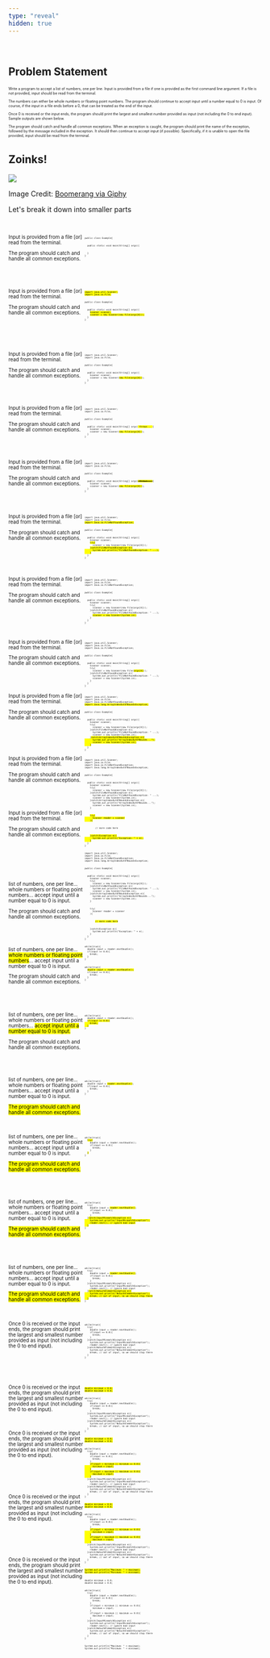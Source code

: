 ```yaml
---
type: "reveal"
hidden: true
---
```

<br>
<section>
	<h2>Problem Statement</h2>
</section>
<section>
	<p style="font-size: 0.5em">Write a program to accept a list of numbers, one per line. Input is provided from a file if one is provided as the first command line argument. If a file is not provided, input should be read from the terminal.</p>
	<p style="font-size: 0.5em">The numbers can either be whole numbers or floating point numbers. The program should continue to accept input until a number equal to 0 is input. Of course, if the input in a file ends before a 0, that can be treated as the end of the input.</p>
	<p style="font-size: 0.5em">Once 0  is received or the input ends, the program should print the largest and smallest number provided as input (not including the 0 to end input). Sample outputs are shown below.</p>
	<p style="font-size: 0.5em">The program should catch and handle all common exceptions. When an exception is caught, the program should print the name of the exception, followed by the message included in the exception. It should then continue to accept input (if possible). Specifically, if it is unable to open the file provided, input should be read from the terminal.</p>
</section>
<section>
  <h2>Zoinks!</h2>
	<img class="stretch plain" src="/cc210/images/zoinks.gif">
  <p class="imagecredit">Image Credit: <a href="https://giphy.com/gifs/5hdg7p9NE7VlLWaeRK">Boomerang via Giphy</a></p>
	<p>Let's break it down into smaller parts</p>
</section>
<br>
<section>
  <div style="float: right; width: 70%">
    <pre class="stretch" style="font-size: .37em"><code class="java">public class Example{
<br>
  public static void main(String[] args){
<br>
  }
}
</code></pre>
  </div>
  <div style="width: 30%">
    <p style="font-size: .7em">Input is provided from a file [or] read from the terminal.</p>
    <p style="font-size: .7em">The program should catch and handle all common exceptions.</p>
  </div>
</section>
<br>
<br>
<section>
  <div style="float: right; width: 70%">
    <pre class="stretch" style="font-size: .37em"><code class="java"><mark>import java.util.Scanner;
import java.io.File;</mark>
<br>
public class Example{
<br>
  public static void main(String[] args){
    <mark>Scanner scanner;</mark>
    <mark>scanner = new Scanner(new File(args[0]));</mark>
  }
}
</code></pre>
  </div>
  <div style="width: 30%">
    <p style="font-size: .7em">Input is provided from a file [or] read from the terminal.</p>
    <p style="font-size: .7em">The program should catch and handle all common exceptions.</p>
  </div>
</section>
<br>
<br>
<br>
<section>
  <div style="float: right; width: 70%">
    <pre class="stretch" style="font-size: .37em"><code class="java">import java.util.Scanner;
import java.io.File;
<br>
public class Example{
<br>
  public static void main(String[] args){
    Scanner scanner;
    scanner = new Scanner(<mark>new File(args[0])</mark>);
  }
}
</code></pre>
  </div>
  <div style="width: 30%">
    <p style="font-size: .7em">Input is provided from a file [or] read from the terminal.</p>
    <p style="font-size: .7em">The program should catch and handle all common exceptions.</p>
  </div>
</section>
<br>
<br>
<section>
  <div style="float: right; width: 70%">
    <pre class="stretch" style="font-size: .37em"><code class="java">import java.util.Scanner;
import java.io.File;
<br>
public class Example{
<br>
  public static void main(String[] args)<mark> throws... </mark>{
    Scanner scanner;
    scanner = new Scanner(<mark>new File(args[0])</mark>);
  }
}
</code></pre>
  </div>
  <div style="width: 30%">
    <p style="font-size: .7em">Input is provided from a file [or] read from the terminal.</p>
    <p style="font-size: .7em">The program should catch and handle all common exceptions.</p>
  </div>
</section>
<br>
<br>
<section>
  <div style="float: right; width: 70%">
    <pre class="stretch" style="font-size: .37em"><code class="java">import java.util.Scanner;
import java.io.File;
<br>
public class Example{
<br>
  public static void main(String[] args)<mark><s> throws... </s></mark>{
    Scanner scanner;
    scanner = new Scanner(<mark>new File(args[0])</mark>);
  }
}
</code></pre>
  </div>
  <div style="width: 30%">
    <p style="font-size: .7em">Input is provided from a file [or] read from the terminal.</p>
    <p style="font-size: .7em">The program should catch and handle all common exceptions.</p>
  </div>
</section>
<br>
<br>
<section>
  <div style="float: right; width: 70%">
    <pre class="stretch" style="font-size: .37em"><code class="java">import java.util.Scanner;
import java.io.File;
<mark>import Java.io.FileNotFoundException;</mark>
<br>
public class Example{
<br>
  public static void main(String[] args){
    Scanner scanner;
    <mark>try{</mark>
      scanner = new Scanner(new File(args[0]));
    <mark>}catch(FileNotFoundException e){
      System.out.println("FileNotFoundException: " ...);
    }</mark>
  }
}
</code></pre>
  </div>
  <div style="width: 30%">
    <p style="font-size: .7em">Input is provided from a file [or] read from the terminal.</p>
    <p style="font-size: .7em">The program should catch and handle all common exceptions.</p>
  </div>
</section>
<br>
<br>
<br>
<section>
  <div style="float: right; width: 70%">
    <pre class="stretch" style="font-size: .37em"><code class="java">import java.util.Scanner;
import java.io.File;
import Java.io.FileNotFoundException;
<br>
public class Example{
<br>
  public static void main(String[] args){
    Scanner scanner;
    try{
      scanner = new Scanner(new File(args[0]));
    }catch(FileNotFoundException e){
      System.out.println("FileNotFoundException: " ...);
      <mark>scanner = new Scanner(System.in);</mark>
    }
  }
}
</code></pre>
  </div>
  <div style="width: 30%">
    <p style="font-size: .7em">Input is provided from a file [or] read from the terminal.</p>
    <p style="font-size: .7em">The program should catch and handle all common exceptions.</p>
  </div>
</section>
<br>
<br>
<br>
<section>
  <div style="float: right; width: 70%">
    <pre class="stretch" style="font-size: .37em"><code class="java">import java.util.Scanner;
import java.io.File;
import Java.io.FileNotFoundException;
<br>
public class Example{
<br>
  public static void main(String[] args){
    Scanner scanner;
    try{
      scanner = new Scanner(new File(<mark>args[0]</mark>));
    }catch(FileNotFoundException e){
      System.out.println("FileNotFoundException: " ...);
      scanner = new Scanner(System.in);
    }
  }
}
</code></pre>
  </div>
  <div style="width: 30%">
    <p style="font-size: .7em">Input is provided from a file [or] read from the terminal.</p>
    <p style="font-size: .7em">The program should catch and handle all common exceptions.</p>
  </div>
</section>
<br>
<br>
<section>
  <div style="float: right; width: 70%">
    <pre class="stretch" style="font-size: .37em"><code class="java">import java.util.Scanner;
import java.io.File;
import Java.io.FileNotFoundException;
<mark>import Java.lang.ArrayIndexOutOfBoundsException;</mark>
<br>
public class Example{
<br>
  public static void main(String[] args){
    Scanner scanner;
    try{
      scanner = new Scanner(new File(args[0]));
    }catch(FileNotFoundException e){
      System.out.println("FileNotFoundException: " ...);
      scanner = new Scanner(System.in);
    }<mark>catch(ArrayIndexOutOfBoundsException e){
      System.out.println("ArrayIndexOutOfBounds...");
      scanner = new Scanner(System.in);
    }</mark>
  }
}
</code></pre>
  </div>
  <div style="width: 30%">
    <p style="font-size: .7em">Input is provided from a file [or] read from the terminal.</p>
    <p style="font-size: .7em">The program should catch and handle all common exceptions.</p>
  </div>
</section>
<br>
<br>
<br>
<section>
  <div style="float: right; width: 70%">
    <pre class="stretch" style="font-size: .37em"><code class="java">import java.util.Scanner;
import java.io.File;
import Java.io.FileNotFoundException;
import Java.lang.ArrayIndexOutOfBoundsException;
<br>
public class Example{
<br>
  public static void main(String[] args){
    Scanner scanner;
    try{
      scanner = new Scanner(new File(args[0]));
    }catch(FileNotFoundException e){
      System.out.println("FileNotFoundException: " ...);
      scanner = new Scanner(System.in);
    }catch(ArrayIndexOutOfBoundsException e){
      System.out.println("ArrayIndexOutOfBounds...");
      scanner = new Scanner(System.in);
    }
<br>
    <mark>try(
      Scanner reader = scanner
    ){</mark>
<br>
        // more code here
<br>
    <mark>}catch(Exception e){
      System.out.println("Exception: " + e);
    }</mark>
  }
}
</code></pre>
  </div>
  <div style="width: 30%">
    <p style="font-size: .7em">Input is provided from a file [or] read from the terminal.</p>
    <p style="font-size: .7em">The program should catch and handle all common exceptions.</p>
  </div>
</section>
<br>
<br>
<section>
  <div style="float: right; width: 70%">
    <pre class="stretch" style="font-size: .37em"><code class="java">import java.util.Scanner;
import java.io.File;
import Java.io.FileNotFoundException;
import Java.lang.ArrayIndexOutOfBoundsException;
<br>
public class Example{
<br>
  public static void main(String[] args){
    Scanner scanner;
    try{
      scanner = new Scanner(new File(args[0]));
    }catch(FileNotFoundException e){
      System.out.println("FileNotFoundException: " ...);
      scanner = new Scanner(System.in);
    }catch(ArrayIndexOutOfBoundsException e){
      System.out.println("ArrayIndexOutOfBounds...");
      scanner = new Scanner(System.in);
    }
<br>
    try(
      Scanner reader = scanner
    ){
<br>
        <mark>// more code here</mark>
<br>
    }catch(Exception e){
      System.out.println("Exception: " + e);
    }
  }
}
</code></pre>
  </div>
  <div style="width: 30%">
    <p style="font-size: .7em">Input is provided from a file [or] read from the terminal.</p>
    <p style="font-size: .7em">The program should catch and handle all common exceptions.</p>
  </div>
</section>
<br>
<br>
<br>
<br>
<section>
  <div style="float: right; width: 70%">
    <pre class="stretch" style="font-size: .37em"><code class="java">while(true){
  double input = reader.nextDouble();
  if(input == 0.0){
    break;
  }
}
</code></pre>
  </div>
  <div style="width: 30%">
    <p style="font-size: .7em">list of numbers, one per line... whole numbers or floating point numbers... accept input until a number equal to 0 is input.</p>
    <p style="font-size: .7em">The program should catch and handle all common exceptions.</p>
  </div>
</section>
<br>
<br>
<section>
  <div style="float: right; width: 70%">
    <pre class="stretch" style="font-size: .37em"><code class="java">while(true){
  <mark>double input = reader.nextDouble();</mark>
  if(input == 0.0){
    break;
  }
}
</code></pre>
  </div>
  <div style="width: 30%">
    <p style="font-size: .7em">list of numbers, one per line... <mark>whole numbers or floating point numbers</mark>... accept input until a number equal to 0 is input.</p>
    <p style="font-size: .7em">The program should catch and handle all common exceptions.</p>
  </div>
</section>
<br>
<br>
<section>
  <div style="float: right; width: 70%">
    <pre class="stretch" style="font-size: .37em"><code class="java">while(true){
  double input = reader.nextDouble();
  <mark>if(input == 0.0){
    break;
  }</mark>
}
</code></pre>
  </div>
  <div style="width: 30%">
    <p style="font-size: .7em">list of numbers, one per line... whole numbers or floating point numbers... <mark>accept input until a number equal to 0 is input.</mark></p>
    <p style="font-size: .7em">The program should catch and handle all common exceptions.</p>
  </div>
</section>
<br>
<br>
<section>
  <div style="float: right; width: 70%">
    <pre class="stretch" style="font-size: .37em"><code class="java">while(true){
  double input = <mark>reader.nextDouble()</mark>;
  if(input == 0.0){
    break;
  }
}
</code></pre>
  </div>
  <div style="width: 30%">
    <p style="font-size: .7em">list of numbers, one per line... whole numbers or floating point numbers... accept input until a number equal to 0 is input.</p>
    <p style="font-size: .7em"><mark>The program should catch and handle all common exceptions.</mark></p>
  </div>
</section>
<br>
<section>
  <div style="float: right; width: 70%">
    <pre class="stretch" style="font-size: .37em"><code class="java">while(true){
  <mark>try{</mark>
    double input = reader.nextDouble();
    if(input == 0.0){
      break;
    }
  <mark>}</mark>
}
</code></pre>
  </div>
  <div style="width: 30%">
    <p style="font-size: .7em">list of numbers, one per line... whole numbers or floating point numbers... accept input until a number equal to 0 is input.</p>
    <p style="font-size: .7em"><mark>The program should catch and handle all common exceptions.</mark></p>
  </div>
</section>
<br>
<br>
<section>
  <div style="float: right; width: 70%">
    <pre class="stretch" style="font-size: .37em"><code class="java">while(true){
  try{
    double input = <mark>reader.nextDouble()</mark>;
    if(input == 0.0){
      break;
    }
  }<mark>catch(InputMismatchException e){
    System.out.println("InputMismatchException");
    reader.next(); // ignore bad input
  }</mark>
}
</code></pre>
  </div>
  <div style="width: 30%">
    <p style="font-size: .7em">list of numbers, one per line... whole numbers or floating point numbers... accept input until a number equal to 0 is input.</p>
    <p style="font-size: .7em"><mark>The program should catch and handle all common exceptions.</mark></p>
  </div>
</section>
<br>
<br>
<section>
  <div style="float: right; width: 70%">
    <pre class="stretch" style="font-size: .37em"><code class="java">while(true){
  try{
    double input = <mark>reader.nextDouble()</mark>;
    if(input == 0.0){
      break;
    }
  }catch(InputMismatchException e){
    System.out.println("InputMismatchException");
    reader.next(); // ignore bad input
  }<mark>catch(NoSuchElementException e){
    System.out.println("NoSuchElementException");
    break; // out of input, so we should stop there
  }</mark>
}
</code></pre>
  </div>
  <div style="width: 30%">
    <p style="font-size: .7em">list of numbers, one per line... whole numbers or floating point numbers... accept input until a number equal to 0 is input.</p>
    <p style="font-size: .7em"><mark>The program should catch and handle all common exceptions.</mark></p>
  </div>
</section>
<br>
<section>
  <div style="float: right; width: 70%">
    <pre class="stretch" style="font-size: .37em"><code class="java">while(true){
  try{
    double input = reader.nextDouble();
    if(input == 0.0){
      break;
    }
  }catch(InputMismatchException e){
    System.out.println("InputMismatchException");
    reader.next(); // ignore bad input
  }catch(NoSuchElementException e){
    System.out.println("NoSuchElementException");
    break; // out of input, so we should stop there
  }
}
</code></pre>
  </div>
  <div style="width: 30%">
    <p style="font-size: .7em">Once 0 is received or the input ends, the program should print the largest and smallest number provided as input (not including the 0 to end input).</p>
  </div>
</section>
<br>
<br>
<br>
<section>
  <div style="float: right; width: 70%">
    <pre class="stretch" style="font-size: .37em"><code class="java"><mark>double minimum = 0.0;
double maximum = 0.0;</mark>
<br>
while(true){
  try{
    double input = reader.nextDouble();
    if(input == 0.0){
      break;
    }
  }catch(InputMismatchException e){
    System.out.println("InputMismatchException");
    reader.next(); // ignore bad input
  }catch(NoSuchElementException e){
    System.out.println("NoSuchElementException");
    break; // out of input, so we should stop there
  }
}
</code></pre>
  </div>
  <div style="width: 30%">
    <p style="font-size: .7em">Once 0 is received or the input ends, the program should print the largest and smallest number provided as input (not including the 0 to end input).</p>
  </div>
</section>
<br>
<section>
  <div style="float: right; width: 70%">
    <pre class="stretch" style="font-size: .37em"><code class="java"><mark>double minimum = 0.0;
double maximum = 0.0;</mark>
<br>
while(true){
  try{
    double input = reader.nextDouble();
    if(input == 0.0){
      break;
    }
    <mark>if(input &lt; minimum || minimum == 0.0){
      minimum = input;
    }
    if(input > maximum || maximum == 0.0){
      maximum = input;
    }</mark>
  }catch(InputMismatchException e){
    System.out.println("InputMismatchException");
    reader.next(); // ignore bad input
  }catch(NoSuchElementException e){
    System.out.println("NoSuchElementException");
    break; // out of input, so we should stop there
  }
}
</code></pre>
  </div>
  <div style="width: 30%">
    <p style="font-size: .7em">Once 0 is received or the input ends, the program should print the largest and smallest number provided as input (not including the 0 to end input).</p>
  </div>
</section>
<br>
<br>
<br>
<section>
  <div style="float: right; width: 70%">
    <pre class="stretch" style="font-size: .37em"><code class="java"><mark>double minimum = 0.0;
double maximum = 0.0;</mark>
<br>
while(true){
  try{
    double input = reader.nextDouble();
    if(input == 0.0){
      break;
    }
    <mark>if(input &lt; minimum || minimum == 0.0){
      minimum = input;
    }
    if(input > maximum || maximum == 0.0){
      maximum = input;
    }</mark>
  }catch(InputMismatchException e){
    System.out.println("InputMismatchException");
    reader.next(); // ignore bad input
  }catch(NoSuchElementException e){
    System.out.println("NoSuchElementException");
    break; // out of input, so we should stop there
  }
}
<br>
<mark>System.out.println("Maximum: " + maximum);
System.out.println("Minimum: " + minimum);</mark>
</code></pre>
  </div>
  <div style="width: 30%">
    <p style="font-size: .7em">Once 0 is received or the input ends, the program should print the largest and smallest number provided as input (not including the 0 to end input).</p>
  </div>
</section>
<br>
<br>
<br>
<section>
  <div style="float: right; width: 70%">
    <pre class="stretch" style="font-size: .37em"><code class="java">double minimum = 0.0;
double maximum = 0.0;
<br>
while(true){
  try{
    double input = reader.nextDouble();
    if(input == 0.0){
      break;
    }
    if(input &lt; minimum || minimum == 0.0){
      minimum = input;
    }
    if(input > maximum || maximum == 0.0){
      maximum = input;
    }
  }catch(InputMismatchException e){
    System.out.println("InputMismatchException");
    reader.next(); // ignore bad input
  }catch(NoSuchElementException e){
    System.out.println("NoSuchElementException");
    break; // out of input, so we should stop there
  }
}
<br>
System.out.println("Maximum: " + maximum);
System.out.println("Minimum: " + minimum);
</code></pre>
  </div>
  <div style="width: 30%">
    <p style="font-size: .7em">Once 0 is received or the input ends, the program should print the largest and smallest number provided as input (not including the 0 to end input).</p>
  </div>
</section>
<br>